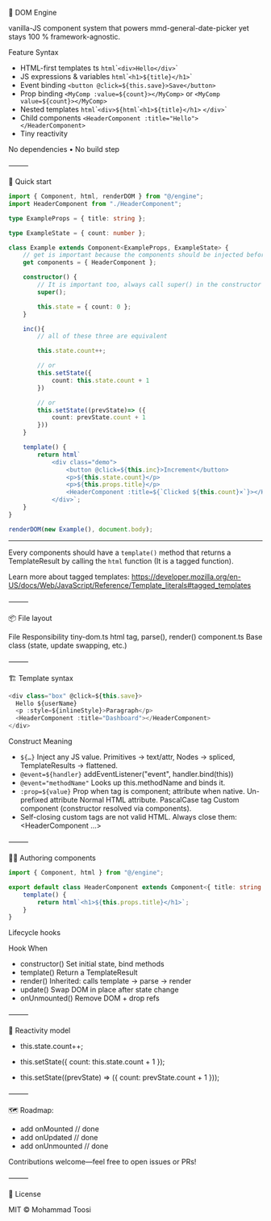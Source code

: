 🧩 DOM Engine

vanilla-JS component system that powers mmd-general-date-picker yet stays 100 % framework-agnostic.

Feature Syntax

- HTML-first templates ts `html`\``<div>Hello</div>`\`
- JS expressions & variables `html`\``<h1>${title}</h1>`\`
- Event binding `<button @click=${this.save}>Save</button>`
- Prop binding `<MyComp :value=${count}></MyComp>` or `<MyComp value=${count}></MyComp>`
- Nested templates `html`\``<div>${html`\``<h1>${title}</h1>` `</div>`\`
- Child components `<HeaderComponent :title="Hello"></HeaderComponent>`
- Tiny reactivity

No dependencies • No build step

⸻

🚀 Quick start

```TypeScript
import { Component, html, renderDOM } from "@/engine";
import HeaderComponent from "./HeaderComponent";

type ExampleProps = { title: string };

type ExampleState = { count: number };

class Example extends Component<ExampleProps, ExampleState> {
    // get is important because the components should be injected before the constructor
    get components = { HeaderComponent };

    constructor() {
        // It is important too, always call super() in the constructor
        super();

        this.state = { count: 0 };
    }

    inc(){
        // all of these three are equivalent

        this.state.count++;

        // or
        this.setState({
            count: this.state.count + 1
        })

        // or
        this.setState((prevState)=> ({
            count: prevState.count + 1
        }))
    }

    template() {
        return html`
            <div class="demo">
                <button @click=${this.inc}>Increment</button>
                <p>${this.state.count}</p>
                <p>${this.props.title}</p>
                <HeaderComponent :title=${`Clicked ${this.count}×`}></HeaderComponent>
            </div>`;
    }
}

renderDOM(new Example(), document.body);
```

---

Every components should have a `template()` method that returns a TemplateResult by calling the `html` function (It is a tagged function).

Learn more about tagged templates: https://developer.mozilla.org/en-US/docs/Web/JavaScript/Reference/Template_literals#tagged_templates

⸻

📦 File layout

File Responsibility
tiny-dom.ts html tag, parse(), render()
component.ts Base class (state, update swapping, etc.)

⸻

🏗️ Template syntax

```TypeScript
<div class="box" @click=${this.save}>
  Hello ${userName}
  <p :style=${inlineStyle}>Paragraph</p>
  <HeaderComponent :title="Dashboard"></HeaderComponent>
</div>
```

Construct Meaning

- `${…}` Inject any JS value. Primitives → text/attr, Nodes → spliced, TemplateResults → flattened.
- `@event=${handler}` addEventListener("event", handler.bind(this))
- `@event="methodName"` Looks up this.methodName and binds it.
- `:prop=${value}` Prop when tag is component; attribute when native.
  Un-prefixed attribute Normal HTML attribute. PascalCase tag Custom component (constructor resolved via components).
- Self-closing custom tags are not valid HTML. Always close them:
  <HeaderComponent …></HeaderComponent>

⸻

🧑‍💻 Authoring components

```TypeScript
import { Component, html } from "@/engine";

export default class HeaderComponent extends Component<{ title: string }> {
    template() {
        return html`<h1>${this.props.title}</h1>`;
    }
}
```

Lifecycle hooks

Hook When

- constructor() Set initial state, bind methods
- template() Return a TemplateResult
- render() Inherited: calls template → parse → render
- update() Swap DOM in place after state change
- onUnmounted() Remove DOM + drop refs

⸻

🔄 Reactivity model

- this.state.count++;

- this.setState({ count: this.state.count + 1 });

- this.setState((prevState) => ({ count: prevState.count + 1 }));

⸻

🗺 Roadmap:

- add onMounted // done
- add onUpdated // done
- add onUnmounted // done

Contributions welcome—feel free to open issues or PRs!

⸻

📝 License

MIT © Mohammad Toosi
